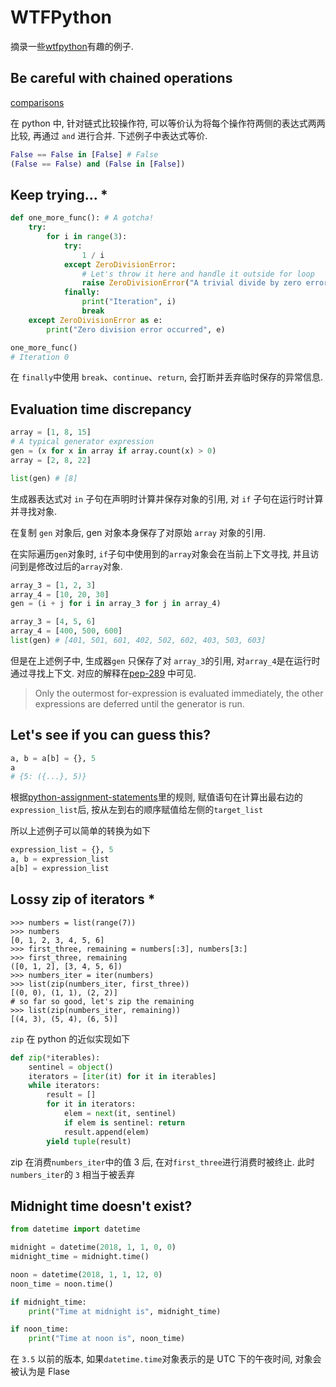# WTFPython

摘录一些[wtfpython](https://github.com/satwikkansal/wtfpython)有趣的例子.

## Be careful with chained operations

[comparisons](https://docs.python.org/3/reference/expressions.html#comparisons)

在 python 中, 针对链式比较操作符, 可以等价认为将每个操作符两侧的表达式两两比较, 再通过 `and` 进行合并.
下述例子中表达式等价.

```python
False == False in [False] # False
(False == False) and (False in [False])
```

## Keep trying... *

```python
def one_more_func(): # A gotcha!
    try:
        for i in range(3):
            try:
                1 / i
            except ZeroDivisionError:
                # Let's throw it here and handle it outside for loop
                raise ZeroDivisionError("A trivial divide by zero error")
            finally:
                print("Iteration", i)
                break
    except ZeroDivisionError as e:
        print("Zero division error occurred", e)

one_more_func()
# Iteration 0
```

在 `finally`中使用 `break`、`continue`、`return`, 会打断并丢弃临时保存的异常信息.

## Evaluation time discrepancy

```python
array = [1, 8, 15]
# A typical generator expression
gen = (x for x in array if array.count(x) > 0)
array = [2, 8, 22]

list(gen) # [8]
```

生成器表达式对 `in` 子句在声明时计算并保存对象的引用, 对 `if` 子句在运行时计算并寻找对象.

在复制 `gen` 对象后, gen 对象本身保存了对原始 `array` 对象的引用.

在实际遍历`gen`对象时, `if`子句中使用到的`array`对象会在当前上下文寻找, 并且访问到是修改过后的`array`对象.

```python
array_3 = [1, 2, 3]
array_4 = [10, 20, 30]
gen = (i + j for i in array_3 for j in array_4)

array_3 = [4, 5, 6]
array_4 = [400, 500, 600]
list(gen) # [401, 501, 601, 402, 502, 602, 403, 503, 603]
```

但是在上述例子中, 生成器`gen` 只保存了对 `array_3`的引用, 对`array_4`是在运行时通过寻找上下文.
对应的解释在[pep-289](https://www.python.org/dev/peps/pep-0289/#the-details) 中可见.
> Only the outermost for-expression is evaluated immediately, the other expressions are deferred until the generator is run.

## Let's see if you can guess this?

```python
a, b = a[b] = {}, 5
a
# {5: ({...}, 5)}
```

根据[python-assignment-statements](https://docs.python.org/3/reference/simple_stmts.html#assignment-statements)里的规则, 赋值语句在计算出最右边的`expression_list`后, 按从左到右的顺序赋值给左侧的`target_list`

所以上述例子可以简单的转换为如下

```python
expression_list = {}, 5
a, b = expression_list
a[b] = expression_list
```

## Lossy zip of iterators *

```ipython
>>> numbers = list(range(7))
>>> numbers
[0, 1, 2, 3, 4, 5, 6]
>>> first_three, remaining = numbers[:3], numbers[3:]
>>> first_three, remaining
([0, 1, 2], [3, 4, 5, 6])
>>> numbers_iter = iter(numbers)
>>> list(zip(numbers_iter, first_three))
[(0, 0), (1, 1), (2, 2)]
# so far so good, let's zip the remaining
>>> list(zip(numbers_iter, remaining))
[(4, 3), (5, 4), (6, 5)]
```

`zip` 在 python 的近似实现如下

```python
def zip(*iterables):
    sentinel = object()
    iterators = [iter(it) for it in iterables]
    while iterators:
        result = []
        for it in iterators:
            elem = next(it, sentinel)
            if elem is sentinel: return
            result.append(elem)
        yield tuple(result)
```

zip 在消费`numbers_iter`中的值 3 后, 在对`first_three`进行消费时被终止. 此时`numbers_iter`的 `3` 相当于被丢弃

## Midnight time doesn't exist?

```python
from datetime import datetime

midnight = datetime(2018, 1, 1, 0, 0)
midnight_time = midnight.time()

noon = datetime(2018, 1, 1, 12, 0)
noon_time = noon.time()

if midnight_time:
    print("Time at midnight is", midnight_time)

if noon_time:
    print("Time at noon is", noon_time)
```

在 `3.5` 以前的版本, 如果`datetime.time`对象表示的是 UTC 下的午夜时间, 对象会被认为是 Flase
